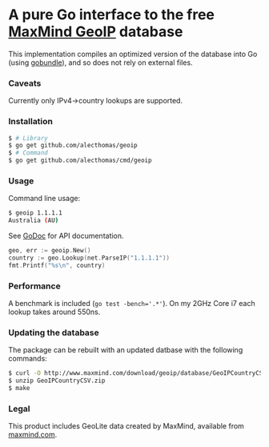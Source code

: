 # A pure Go interface to the free [MaxMind GeoIP](http://dev.maxmind.com/geoip/legacy/downloadable) database

This implementation compiles an optimized version of the database into Go (using [gobundle](http://github.com/alecthomas/gobundle)), and so does not rely on external files.

### Caveats

Currently only IPv4->country lookups are supported.

### Installation

```bash
$ # Library
$ go get github.com/alecthomas/geoip
$ # Command
$ go get github.com/alecthomas/cmd/geoip
```

### Usage

Command line usage:

```bash
$ geoip 1.1.1.1
Australia (AU)
```

See [GoDoc](http://godoc.org/github.com/alecthomas/geoip) for API documentation.

```go
geo, err := geoip.New()
country := geo.Lookup(net.ParseIP("1.1.1.1"))
fmt.Printf("%s\n", country)
```


### Performance

A benchmark is included (`go test -bench='.*'`). On my 2GHz Core i7 each lookup takes around 550ns.

### Updating the database

The package can be rebuilt with an updated datbase with the following commands:

```bash
$ curl -O http://www.maxmind.com/download/geoip/database/GeoIPCountryCSV.zip
$ unzip GeoIPCountryCSV.zip
$ make
```

### Legal

This product includes GeoLite data created by MaxMind, available from [maxmind.com](http://www.maxmind.com).
